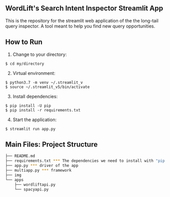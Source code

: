 ## WordLift's Search Intent Inspector Streamlit App
This is the repository for the streamlit web application of the the long-tail query inspector. 
A tool meant to help you find new query opportunities.


## How to Run
1. Change to your directory:
```
$ cd my/directory
```
2. Virtual environment:
```
$ python3.7 -m venv ~/.streamlit_v
$ source ~/.streamlit_v5/bin/activate
```
3. Install dependencies:
```
$ pip install -U pip
$ pip install -r requirements.txt
```
4. Start the application:
```
$ streamlit run app.py
```


## Main Files: Project Structure
  ```sh
  ├── README.md
  ├── requirements.txt *** The dependencies we need to install with "pip install -r requirements.txt"
  ├── app.py *** driver of the app
  ├── multiapp.py *** framework
  ├── img
  └── apps
      ├── wordliftapi.py
      └── spacyapi.py
  ```
